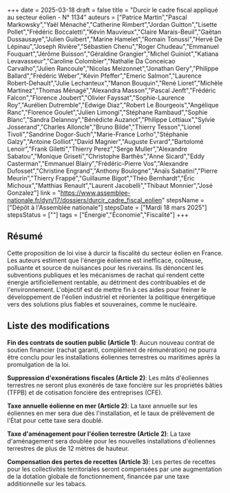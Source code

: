 +++
date = 2025-03-18
draft = false
title = "Durcir le cadre fiscal appliqué au secteur éolien - N° 1134"
auteurs = ["Patrice Martin","Pascal Markowsky","Yaël Ménaché","Catherine Rimbert","Jordan Guitton","Lisette Pollet","Frédéric Boccaletti","Kévin Mauvieux","Claire Marais-Beuil","Gaëtan Dussausaye","Julien Guibert","Marine Hamelet","Romain Tonussi","Hervé De Lépinau","Joseph Rivière","Sébastien Chenu","Roger Chudeau","Emmanuel Fouquart","Jérôme Buisson","Géraldine Grangier","Michel Guiniot","Katiana Levavasseur","Caroline Colombier","Nathalie Da Conceicao Carvalho","Julien Rancoule","Nicolas Meizonnet","Jonathan Gery","Philippe Ballard","Frédéric Weber","Kévin Pfeffer","Emeric Salmon","Laurence Robert-Dehault","Julie Lechanteux","Manon Bouquin","René Lioret","Michèle Martinez","Thomas Ménagé","Alexandra Masson","Pascal Jenft","Frédéric Falcon","Florence Joubert","Olivier Fayssat","Sophie-Laurence Roy","Aurélien Dutremble","Edwige Diaz","Robert Le Bourgeois","Angélique Ranc","Florence Goulet","Julien Limongi","Stéphane Rambaud","Sophie Blanc","Sandra Delannoy","Bénédicte Auzanot","Philippe Lottiaux","Sylvie Josserand","Charles Alloncle","Bruno Bilde","Thierry Tesson","Lionel Tivoli","Sandrine Dogor-Such","Marie-France Lorho","Stéphanie Galzy","Antoine Golliot","David Magnier","Auguste Evrard","Bartolomé Lenoir","Frank Giletti","Thierry Perez","Serge Muller","Alexandre Sabatou","Monique Griseti","Christophe Barthès","Anne Sicard","Eddy Casterman","Emmanuel Blairy","Frédéric-Pierre Vos","Alexandre Dufosset","Christine Engrand","Anthony Boulogne","Anaïs Sabatini","Pierre Meurin","Thierry Frappé","Guillaume Bigot","Théo Bernhardt","Éric Michoux","Matthias Renault","Laurent Jacobelli","Thibaut Monnier","José Gonzalez"]
link = "https://www.assemblee-nationale.fr/dyn/17/dossiers/durcir_cadre_fiscal_eolien"
stepsName = ["Dépôt à l'Assemblée nationale"]
stepsDate = ["Mardi 18 mars 2025"]
stepsStatus = [""]
tags = ["Énergie","Économie","Fiscalité"]
+++

## Résumé

Cette proposition de loi vise à durcir la fiscalité du secteur éolien en France. Les auteurs estiment que l'énergie éolienne est inefficace, coûteuse, polluante et source de nuisances pour les riverains. Ils dénoncent les subventions publiques et les mécanismes de rachat qui rendent cette énergie artificiellement rentable, au détriment des contribuables et de l'environnement. L'objectif est de mettre fin à ces aides pour freiner le développement de l'éolien industriel et réorienter la politique énergétique vers des solutions plus fiables et souveraines, comme le nucléaire.

## Liste des modifications

**Fin des contrats de soutien public (Article 1)**: Aucun nouveau contrat de soutien financier (rachat garanti, complément de rémunération) ne pourra être conclu pour les installations éoliennes terrestres ou maritimes après la promulgation de la loi.

**Suppression d'exonérations fiscales (Article 2)**: Les mâts d'éoliennes terrestres ne seront plus exonérés de taxe foncière sur les propriétés bâties (TFPB) et de cotisation foncière des entreprises (CFE).

**Taxe annuelle éolienne en mer (Article 2)**: La taxe annuelle sur les éoliennes en mer sera due dès l'installation, et le taux de prélèvement de l'État pour cette taxe sera doublé.

**Taxe d'aménagement pour l'éolien terrestre (Article 2)**: La taxe d'aménagement sera doublée pour les nouvelles installations d'éoliennes terrestres de plus de 12 mètres de hauteur.

**Compensation des pertes de recettes (Article 3)**: Les pertes de recettes pour les collectivités territoriales seront compensées par une augmentation de la dotation globale de fonctionnement, financée par une taxe additionnelle sur les tabacs.
